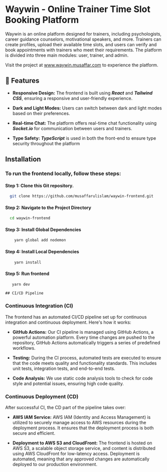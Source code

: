 
# Waywin - Online Trainer Time Slot Booking Platform
Waywin is an online platform designed for trainers, including psychologists, career guidance counselors, motivational speakers, and more. Trainers can create profiles, upload their available time slots, and users can verify and book appointments with trainers who meet their requirements. The platform is divided into three main modules: user, trainer, and admin.


Visit the project at www.waywin.musaffar.com to experience the platform.


## 🚀 Features
- **Responsive Design:** The frontend is built using ***React*** and ***Tailwind CSS***, ensuring a responsive and user-friendly experience.

- **Dark and Light Modes:** Users can switch between dark and light modes based on their preferences.

- **Real-time Chat:** The platform offers real-time chat functionality using ***Socket.io*** for communication between users and trainers.

- **Type Safety:** ***TypeScript*** is used in both the front-end  to ensure type security throughout the platform



## Installation

### To run the frontend locally, follow these steps:

#### Step 1: Clone this Git repository.
```bash
  git clone https://github.com/musaffarulislam/waywin-frontend.git
```
#### Step 2: Navigate to the Project Directory
```bash
  cd waywin-frontend
```
#### Step 3: Install Global Dependencies
```bash
    yarn global add nodemon
```

#### Step 4: Install Local Dependencies
```bash
    yarn install
```
#### Step 5: Run frontend
```bash
   yarn dev
```
    ## CI/CD Pipeline

### Continuous Integration (CI)

The frontend has an automated CI/CD pipeline set up for continuous integration and continuous deployment. Here's how it works:

- **GitHub Actions:** Our CI pipeline is managed using GitHub Actions, a powerful automation platform. Every time changes are pushed to the repository, GitHub Actions automatically triggers a series of predefined workflows.

- **Testing:** During the CI process, automated tests are executed to ensure that the code meets quality and functionality standards. This includes unit tests, integration tests, and end-to-end tests.

- **Code Analysis:** We use static code analysis tools to check for code style and potential issues, ensuring high code quality.

### Continuous Deployment (CD)

After successful CI, the CD part of the pipeline takes over:

- **AWS IAM Service:** AWS IAM (Identity and Access Management) is utilized to securely manage access to AWS resources during the deployment process. It ensures that the deployment process is both secure and efficient.

- **Deployment to AWS S3 and CloudFront:** The frontend is hosted on AWS S3, a scalable object storage service, and content is distributed using AWS CloudFront for low-latency access. Deployment is automated, meaning that any approved changes are automatically deployed to our production environment.
